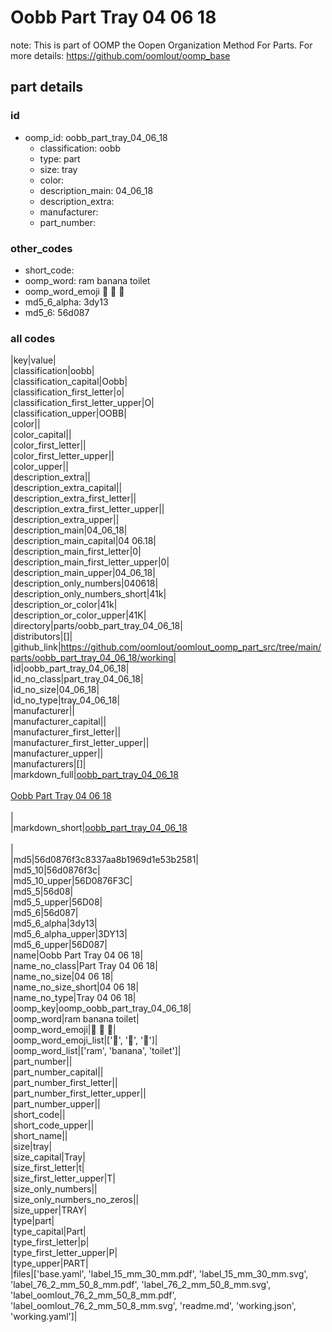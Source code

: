 # Oobb Part Tray 04 06 18  

note: This is part of OOMP the Oopen Organization Method For Parts. For more details: https://github.com/oomlout/oomp_base

##  part details





### id
* oomp_id: oobb_part_tray_04_06_18
  * classification: oobb
  * type: part
  * size: tray
  * color: 
  * description_main: 04_06_18
  * description_extra: 
  * manufacturer: 
  * part_number: 

### other_codes
* short_code: 
* oomp_word: ram banana toilet
* oomp_word_emoji :ram: :banana: :toilet:
* md5_6_alpha: 3dy13
* md5_6: 56d087

### all codes 
|key|value|  
|classification|oobb|  
|classification_capital|Oobb|  
|classification_first_letter|o|  
|classification_first_letter_upper|O|  
|classification_upper|OOBB|  
|color||  
|color_capital||  
|color_first_letter||  
|color_first_letter_upper||  
|color_upper||  
|description_extra||  
|description_extra_capital||  
|description_extra_first_letter||  
|description_extra_first_letter_upper||  
|description_extra_upper||  
|description_main|04_06_18|  
|description_main_capital|04 06.18|  
|description_main_first_letter|0|  
|description_main_first_letter_upper|0|  
|description_main_upper|04_06_18|  
|description_only_numbers|040618|  
|description_only_numbers_short|41k|  
|description_or_color|41k|  
|description_or_color_upper|41K|  
|directory|parts/oobb_part_tray_04_06_18|  
|distributors|[]|  
|github_link|https://github.com/oomlout/oomlout_oomp_part_src/tree/main/parts/oobb_part_tray_04_06_18/working|  
|id|oobb_part_tray_04_06_18|  
|id_no_class|part_tray_04_06_18|  
|id_no_size|04_06_18|  
|id_no_type|tray_04_06_18|  
|manufacturer||  
|manufacturer_capital||  
|manufacturer_first_letter||  
|manufacturer_first_letter_upper||  
|manufacturer_upper||  
|manufacturers|[]|  
|markdown_full|[oobb_part_tray_04_06_18](https://github.com/oomlout/oomlout_oomp_part_src/tree/main/parts/oobb_part_tray_04_06_18/working)<br>[](https://github.com/oomlout/oomlout_oomp_part_src/tree/main/parts/oobb_part_tray_04_06_18/working)<br>[Oobb Part Tray 04 06 18](https://github.com/oomlout/oomlout_oomp_part_src/tree/main/parts/oobb_part_tray_04_06_18/working)<br><br>|  
|markdown_short|[oobb_part_tray_04_06_18](https://github.com/oomlout/oomlout_oomp_part_src/tree/main/parts/oobb_part_tray_04_06_18/working)<br><br>|  
|md5|56d0876f3c8337aa8b1969d1e53b2581|  
|md5_10|56d0876f3c|  
|md5_10_upper|56D0876F3C|  
|md5_5|56d08|  
|md5_5_upper|56D08|  
|md5_6|56d087|  
|md5_6_alpha|3dy13|  
|md5_6_alpha_upper|3DY13|  
|md5_6_upper|56D087|  
|name|Oobb Part Tray 04 06 18|  
|name_no_class|Part Tray 04 06 18|  
|name_no_size|04 06 18|  
|name_no_size_short|04 06 18|  
|name_no_type|Tray 04 06 18|  
|oomp_key|oomp_oobb_part_tray_04_06_18|  
|oomp_word|ram banana toilet|  
|oomp_word_emoji|:ram: :banana: :toilet:|  
|oomp_word_emoji_list|[':ram:', ':banana:', ':toilet:']|  
|oomp_word_list|['ram', 'banana', 'toilet']|  
|part_number||  
|part_number_capital||  
|part_number_first_letter||  
|part_number_first_letter_upper||  
|part_number_upper||  
|short_code||  
|short_code_upper||  
|short_name||  
|size|tray|  
|size_capital|Tray|  
|size_first_letter|t|  
|size_first_letter_upper|T|  
|size_only_numbers||  
|size_only_numbers_no_zeros||  
|size_upper|TRAY|  
|type|part|  
|type_capital|Part|  
|type_first_letter|p|  
|type_first_letter_upper|P|  
|type_upper|PART|  
|files|['base.yaml', 'label_15_mm_30_mm.pdf', 'label_15_mm_30_mm.svg', 'label_76_2_mm_50_8_mm.pdf', 'label_76_2_mm_50_8_mm.svg', 'label_oomlout_76_2_mm_50_8_mm.pdf', 'label_oomlout_76_2_mm_50_8_mm.svg', 'readme.md', 'working.json', 'working.yaml']|  

